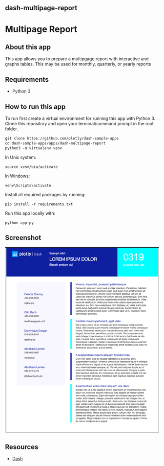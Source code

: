 ## dash-multipage-report

# Multipage Report

## About this app

This app allows you to prepare a multipgage report with interactive and graphs tables. This may be used for monthly, quarterly,  or yearly reports

## Requirements

* Python 3

## How to run this app

To run first create a virtual environment for running this app with Python 3. Clone this repository 
and open your terminal/command prompt in the root folder.

```
git clone https://github.com/plotly/dash-sample-apps
cd dash-sample-apps/apps/dash-multipage-report
python3 -m virtualenv venv

```
In Unix system:
```
source venv/bin/activate

```
In Windows: 

```
venv\Scripts\activate
```

Install all required packages by running:
```
pip install -r requirements.txt
```

Run this app locally with:
```
python app.py
```

## Screenshot

![screenshot](Img/multipage-demo.png)

## Resources

* [Dash](https://dash.plot.ly/)
